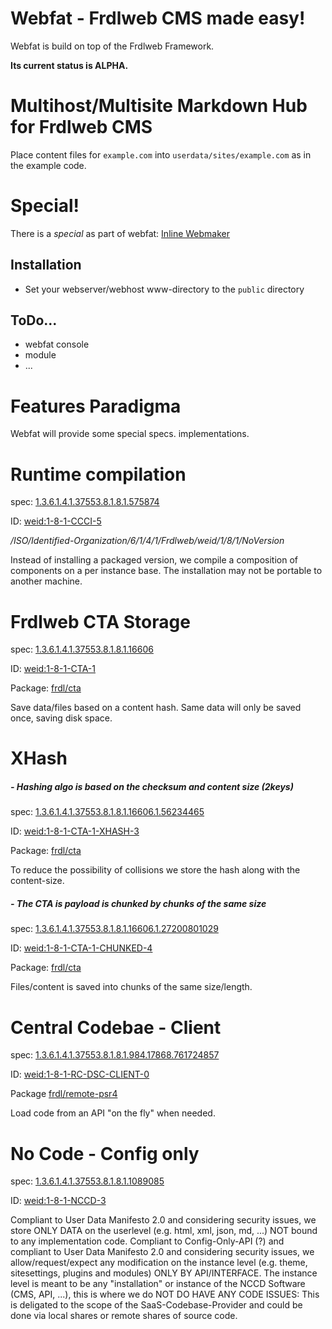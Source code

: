 # Webfat - Frdlweb CMS made easy!
Webfat is build on top of the Frdlweb Framework.

**Its current status is ALPHA.**

# Multihost/Multisite Markdown Hub for Frdlweb CMS
Place content files for `example.com` into `userdata/sites/example.com` as in the example code.

# Special!
There is a *special* as part of webfat: [Inline Webmaker](https://github.com/frdlweb/webfat/blob/main/public/content/pages/webfat-specials/inline-webmaker.md)

## Installation
* Set your webserver/webhost www-directory to the `public` directory

## ToDo...
* webfat console
* module
* ...

# Features Paradigma
Webfat will provide some special specs. implementations.

# Runtime compilation
spec: [1.3.6.1.4.1.37553.8.1.8.1.575874](https://registry.frdl.de/?goto=oid%3A1.3.6.1.4.1.37553.8.1.8.1.575874)

ID: [weid:1-8-1-CCCI-5](https://registry.frdl.de/?goto=weid%3A1-8-1-CCCI-5)

*/ISO/Identified-Organization/6/1/4/1/Frdlweb/weid/1/8/1/NoVersion*

Instead of installing a packaged version, we compile a composition of components on a per instance base. The installation may not be portable to another machine.

# Frdlweb CTA Storage
spec: [1.3.6.1.4.1.37553.8.1.8.1.16606](https://registry.frdl.de/?goto=oid%3A1.3.6.1.4.1.37553.8.1.8.1.16606)

ID: [weid:1-8-1-CTA-1](https://registry.frdl.de/?goto=weid%3A1-8-1-CTA-1)

Package: [frdl/cta](https://github.com/frdl/cta)

Save data/files based on a content hash. Same data will only be saved once, saving disk space.

# XHash
##### - Hashing algo is based on the checksum and content size (2keys)
spec: [1.3.6.1.4.1.37553.8.1.8.1.16606.1.56234465](https://registry.frdl.de/?goto=oid%3A1.3.6.1.4.1.37553.8.1.8.1.16606.1.56234465)

ID: [weid:1-8-1-CTA-1-XHASH-3](https://registry.frdl.de/?goto=weid%3A1-8-1-CTA-1-XHASH-3)

Package: [frdl/cta](https://github.com/frdl/cta)

To reduce the possibility of collisions we store the hash along with the content-size.

##### - The CTA is payload is chunked by chunks of the same size
spec: [1.3.6.1.4.1.37553.8.1.8.1.16606.1.27200801029](https://registry.frdl.de/?goto=oid%3A1.3.6.1.4.1.37553.8.1.8.1.16606.1.27200801029)

ID: [weid:1-8-1-CTA-1-CHUNKED-4](https://registry.frdl.de/?goto=weid%3A1-8-1-CTA-1-CHUNKED-4)

Package: [frdl/cta](https://github.com/frdl/cta)

Files/content is saved into chunks of the same size/length.

# Central Codebae - Client
spec: [1.3.6.1.4.1.37553.8.1.8.1.984.17868.761724857](https://registry.frdl.de/?goto=oid%3A1.3.6.1.4.1.37553.8.1.8.1.984.17868.761724857)

ID: [weid:1-8-1-RC-DSC-CLIENT-0](https://registry.frdl.de/?goto=weid%3A1-8-1-RC-DSC-CLIENT-0)

Package [frdl/remote-psr4](https://github.com/frdl/remote-psr4)

Load code from an API "on the fly" when needed.

# No Code - Config only
spec: [1.3.6.1.4.1.37553.8.1.8.1.1089085](https://registry.frdl.de/?goto=oid%3A1.3.6.1.4.1.37553.8.1.8.1.1089085)

ID: [weid:1-8-1-NCCD-3](https://registry.frdl.de/?goto=weid%3A1-8-1-NCCD-3)

Compliant to User Data Manifesto 2.0 and considering security issues, we store ONLY DATA on the userlevel (e.g. html, xml, json, md, ...) NOT bound to any implementation code.
Compliant to Config-Only-API (?) and compliant to User Data Manifesto 2.0 and considering security issues, we  allow/request/expect any modification on the instance level (e.g. theme, sitesettings, plugins and modules) ONLY BY API/INTERFACE.
The instance level is meant to be any "installation" or instance of the NCCD Software (CMS, API, ...), this is where  we do NOT DO HAVE ANY CODE ISSUES: This is deligated to the scope of the SaaS-Codebase-Provider and could be done via local shares or remote shares of source code.
